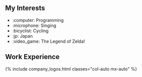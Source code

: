 <div class="row">
    <div class="col-12 col-sm-6">
        <h2>My Interests</h2>
        <ul class="interests col-auto mx-auto col-sm-11 col-md-offset-1">
            <li>:computer: Programming</li>
            <li>:microphone: Singing</li>
            <li>:bicyclist: Cycling</li>
            <li>:jp: Japan</li>
            <li>:video_game: The Legend of Zelda!</li>
        </ul>
    </div>
    <div class="col-12 col-sm-6">
        <h2>Work Experience</h2>
        {% include company_logos.html classes="col-auto mx-auto" %}
    </div>
</div>